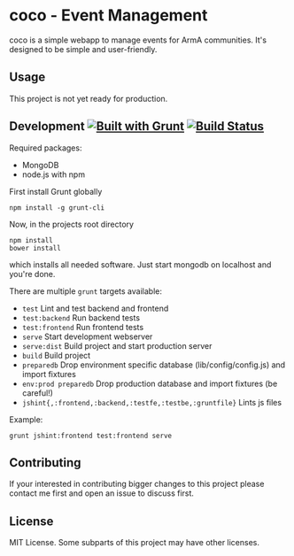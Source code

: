 coco - Event Management
=====

coco is a simple webapp to manage events for ArmA communities. It's designed to be simple and user-friendly.

Usage
-----
This project is not yet ready for production.

Development [![Built with Grunt](https://cdn.gruntjs.com/builtwith.png)](http://gruntjs.com/) [![Build Status](https://travis-ci.org/blang/coco.png?branch=master)](https://travis-ci.org/blang/coco)
-----
Required packages:

* MongoDB
* node.js with npm

First install Grunt globally

    npm install -g grunt-cli

Now, in the projects root directory

    npm install
    bower install

which installs all needed software.
Just start mongodb on localhost and you're done.

There are multiple `grunt` targets available:

* `test` Lint and test backend and frontend
* `test:backend` Run backend tests
* `test:frontend` Run frontend tests
* `serve` Start development webserver
* `serve:dist` Build project and start production server
* `build` Build project
* `preparedb` Drop environment specific database (lib/config/config.js) and import fixtures
* `env:prod preparedb` Drop production database and import fixtures (be careful!)
* `jshint{,:frontend,:backend,:testfe,:testbe,:gruntfile}` Lints js files

Example:

    grunt jshint:frontend test:frontend serve

Contributing
-----
If your interested in contributing bigger changes to this project please contact me first and open an issue to discuss first.


License
-----
MIT License. Some subparts of this project may have other licenses.
